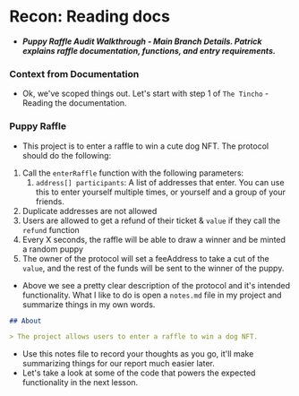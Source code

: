 # Recon: Reading docs
- ***Puppy Raffle Audit Walkthrough - Main Branch Details. Patrick explains raffle documentation, functions, and entry requirements.***

### Context from Documentation
- Ok, we've scoped things out. Let's start with step 1 of `The Tincho` - Reading the documentation.

### Puppy Raffle
- This project is to enter a raffle to win a cute dog NFT. The protocol should do the following:

1. Call the `enterRaffle` function with the following parameters:
   1. `address[] participants`: A list of addresses that enter. You can use this to enter yourself multiple times, or yourself and a group of your friends.
2. Duplicate addresses are not allowed
3. Users are allowed to get a refund of their ticket & `value` if they call the `refund` function
4. Every X seconds, the raffle will be able to draw a winner and be minted a random puppy
5. The owner of the protocol will set a feeAddress to take a cut of the `value`, and the rest of the funds will be sent to the winner of the puppy.

- Above we see a pretty clear description of the protocol and it's intended functionality. What I like to do is open a `notes.md` file in my project and summarize things in my own words.

```md
## About

> The project allows users to enter a raffle to win a dog NFT.
```

- Use this notes file to record your thoughts as you go, it'll make summarizing things for our report much easier later.
- Let's take a look at some of the code that powers the expected functionality in the next lesson.

